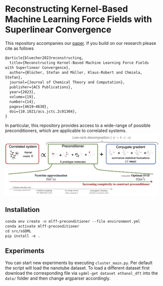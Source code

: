 # Reconstructing Kernel-Based Machine Learning Force Fields with Superlinear Convergence
This repository accompanies our [paper](https://doi.org/10.1021/acs.jctc.2c01304). If you build on our research please cite as follows
```
@article{bluecher2023reconstructing,
  title={Reconstructing Kernel-Based Machine Learning Force Fields with Superlinear Convergence},
  author={Blücher, Stefan and Müller, Klaus-Robert and Chmiela, Stefan},
  journal={Journal of Chemical Theory and Computation},
  publisher={ACS Publications},
  year={2023},
  volume={19},
  number={14},
  pages={4619–4630},
  doi={10.1021/acs.jctc.2c01304},
}
```
In particular, this repository provides access to a wide-range of possible preconditioners, which are applicable to correlated systems.
![Solving a correlated system with a preconditioned CG solvers.](results/low_rank_solver.jpg)

## Installation
```
conda env create -n mlff-preconditioner --file environment.yml
conda activate mlff-preconditioner
cd src/sGDML
pip install -e . 
```


## Experiments
You can start new experiments by executing `cluster_main.py`. Per default the script will load the nanotube dataset.
To load a different dataset first download the corresponding file via `sgdml-get dataset ethanol_dft` into the `data/` 
folder and then change argparser accordingly. 
